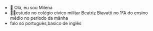- 👋 Olá, eu sou Milena
- 👩‍🏫estudo no colégio civico militar Beatriz Biavatti no 1°A do ensino médio no periodo da mãnha
- falo só português,basico de inglês

